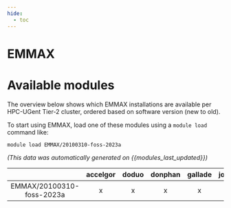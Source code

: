 ```yaml
---
hide:
  - toc
---
```


EMMAX
=====

# Available modules


The overview below shows which EMMAX installations are available per HPC-UGent Tier-2 cluster, ordered based on software version (new to old).

To start using EMMAX, load one of these modules using a `module load` command like:

```shell
module load EMMAX/20100310-foss-2023a
```

*(This data was automatically generated on {{modules_last_updated}})*  

| |accelgor|doduo|donphan|gallade|joltik|shinx|skitty|
| :---: | :---: | :---: | :---: | :---: | :---: | :---: | :---: |
|EMMAX/20100310-foss-2023a|x|x|x|x|x|x|x|

